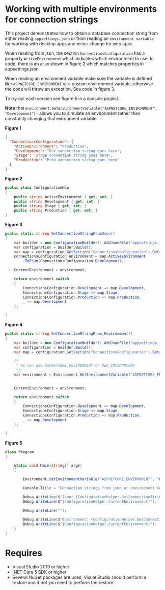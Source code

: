 ﻿# Working with multiple environments for connection strings

This project demonstrates how to obtain a database connection string from either reading `appsettings.json` or from reading an `environment variable` for working with desktop apps and minor change for web apps.

When reading from json, the section `ConnectionsConfiguration` has a property `ActiveEnvironment` which indicates which environment to use. In code, there is an `enum` shown in figure 2 which matches properties in appsettings.json.

When reading an environment variable make sure the variable is defined like `ASPNETCORE_ENVIRONMENT` or a custom environment variable, otherwise the code will throw an exception. See code in figure 3.

To try out each version see figure 5 in a console project.

**Note** that `Environment.SetEnvironmentVariable("ASPNETCORE_ENVIRONMENT", "Development");` allows you to simulate an environment rather than constantly changing that evironment variable.

**Figure 1**

```json
{
  "ConnectionsConfiguration": {
    "ActiveEnvironment": "Production",
    "Development": "Dev connection string goes here",
    "Stage": "Stage connection string goes here",
    "Production": "Prod connection string goes here"
  }
}
```

**Figure 2**

```csharp
public class ConfigurationMap
{
    public string ActiveEnvironment { get; set; }
    public string Development { get; set; }
    public string Stage { get; set; }
    public string Production { get; set; }
}
```

**Figure 3**

```csharp
public static string GetConnectionStringFromJson()
{
    var builder = new ConfigurationBuilder().AddJsonFile("appsettings.json");
    var configuration = builder.Build();
    var map = configuration.GetSection("ConnectionsConfiguration").Get<ConfigurationMap>();
    ConnectionsConfiguration environment = map.ActiveEnvironment
        .ToEnum(ConnectionsConfiguration.Development);

    CurrentEnvironment = environment;

    return environment switch
    {
        ConnectionsConfiguration.Development => map.Development,
        ConnectionsConfiguration.Stage => map.Stage,
        ConnectionsConfiguration.Production => map.Production,
        _ => map.Development
    };

}

```

**Figure 4**

```csharp
public static string GetConnectionStringFrom_Environment()
{
    var builder = new ConfigurationBuilder().AddJsonFile("appsettings.json").AddEnvironmentVariables();
    var configuration = builder.Build();
    var map = configuration.GetSection("ConnectionsConfiguration").Get<ConfigurationMap>();

    /*
     * We can use ASPNETCORE_ENVIRONMENT or OED_ENVIRONMENT
     */
    var environment = Environment.GetEnvironmentVariable("ASPNETCORE_ENVIRONMENT").ToEnum(ConnectionsConfiguration.Development);
    

    CurrentEnvironment = environment;

    return environment switch
    {
        ConnectionsConfiguration.Development => map.Development,
        ConnectionsConfiguration.Stage => map.Stage,
        ConnectionsConfiguration.Production => map.Production,
        _ => map.Development
    };

}

```

**Figure 5**

```csharp
class Program
{
    
    static void Main(string[] args)
    {

        Environment.SetEnvironmentVariable("ASPNETCORE_ENVIRONMENT", "Development");

        Console.Title = "Connection strings from json or environment var";

        Debug.WriteLine($"Json: {ConfigurationHelper.GetConnectionStringFromJson()}");
        Debug.WriteLine($"{ConfigurationHelper.CurrentEnvironment}");
        
        Debug.WriteLine("");

        Debug.WriteLine($"Environment: {ConfigurationHelper.GetConnectionStringFrom_Environment()}");
        Debug.WriteLine($"{ConfigurationHelper.CurrentEnvironment}");
    }
}
```

# Requires

- Visual Studio 2019 or higher
- .NET Core 5 SDK or higher
- Several NuGet packages are used, Visual Studio should perform a restore and if not you need to perform the restore.